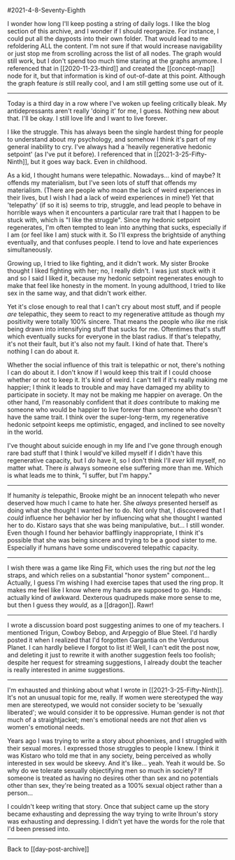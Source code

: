 #2021-4-8-Seventy-Eighth

I wonder how long I'll keep posting a string of daily logs.  I like the blog section of this archive, and I wonder if I should reorganize.  For instance, I could put all the dayposts into their own folder.  That would lead to me refoldering ALL the content.  I'm not sure if that would increase navigability or just stop me from scrolling across the list of all nodes.  The graph would still work, but I don't spend too much time staring at the graphs anymore.  I referenced that in [[2020-11-23-third]] and created the [[concept-map]] node for it, but that information is kind of out-of-date at this point.  Although the graph feature *is* still really cool, and I am still getting some use out of it.

---
Today is a third day in a row where I've woken up feeling critically bleak.  My antidepressants aren't really 'doing it' for me, I guess.  Nothing new about that.  I'll be okay.  I still love life and I want to live forever.

I like the struggle.  This has always been the single hardest thing for people to understand about my psychology, and somehow I think it's part of my general inability to cry.  I've always had a 'heavily regenerative hedonic setpoint' (as I've put it before).  I referenced that in [[2021-3-25-Fifty-Ninth]], but it goes way back.  Even in childhood.

As a kid, I thought humans were telepathic.  Nowadays...  kind of maybe?  It offends my materialism, but I've seen lots of stuff that offends my materialism.  (There are people who moan the lack of weird experiences in their lives, but I wish I had a lack of weird experiences in mine!)  Yet that 'telepathy' (if so it is) seems to trip, struggle, and lead people to behave in horrible ways when it encounters a particular rare trait that I happen to be stuck with, which is "I like the struggle".  Since my hedonic setpoint regenerates, I'm often tempted to lean into anything that sucks, especially if I am (or feel like I am) stuck with it.  So I'll express the brightside of anything eventually, and that confuses people.  I tend to love and hate experiences simultaneously.

Growing up, I tried to like fighting, and it didn't work.  My sister Brooke thought I liked fighting with her; no, I really didn't.  I was just stuck with it and so I said I liked it, because my hedonic setpoint regenerates enough to make that feel like honesty in the moment.  In young adulthood, I tried to like sex in the same way, and that didn't work either.

Yet it's close enough to real that I can't cry about most stuff, and if people *are* telepathic, they seem to react to my regenerative attitude as though my positivity were totally 100% sincere.  That means the people who *like* me risk being drawn into intensifying stuff that sucks for me.  Oftentimes that's stuff which eventually sucks for everyone in the blast radius.  If that's telepathy, it's not their fault, but it's also not my fault.  I kind of hate that.  There's nothing I can do about it.

Whether the social influence of this trait is telepathic or not, there's nothing I can do about it.  I don't know if I would keep this trait if I could choose whether or not to keep it.  It's kind of weird.  I can't tell if it's really making me happier; I think it leads to trouble and may have damaged my ability to participate in society.  It may not be making me happier on average.  On the other hand, I'm reasonably confident that it *does* contribute to making me someone who would be happier to live forever than someone who doesn't have the same trait.  I think over the super-long-term, my regenerative hedonic setpoint keeps me optimistic, engaged, and inclined to see novelty in the world.

I've thought about suicide enough in my life and I've gone through enough rare bad stuff that I think I would've killed myself if I didn't have this regenerative capacity, but I *do* have it, so I don't think I'll *ever* kill myself, no matter what.  There *is* always someone else suffering more than me.  Which is what leads me to think, "I suffer, but I'm happy."

---
If humanity *is* telepathic, Brooke might be an innocent telepath who never deserved how much I came to hate her.  She *always* presented herself as doing what she thought I wanted her to do.  Not only that, I discovered that I *could* influence her behavior her by influencing what she thought I wanted her to do.  Kistaro says that she was being manipulative, but...  I still wonder.  Even though I found her behavior bafflingly inappropriate, I think it's possible that she was being sincere and trying to be a good sister to me.  Especially if humans have some undiscovered telepathic capacity.

---
I wish there was a game like Ring Fit, which uses the ring but *not* the leg straps, and which relies on a substantial "honor system" component...  Actually, I guess I'm wishing I had exercise tapes that used the ring prop.  It makes me feel like I know where my hands are supposed to go.  Hands: actually kind of awkward.  Dexterous quadrupeds make more sense to me, but then I guess they *would*, as a [[dragon]].  Rawr!

---
I wrote a discussion board post suggesting animes to one of my teachers.  I mentioned Trigun, Cowboy Bebop, and Arpeggio of Blue Steel.  I'd hardly posted it when I realized that I'd forgotten Gargantia on the Verdurous Planet.  I can hardly believe I forgot to list it!  Well, I can't edit the post now, and deleting it just to rewrite it with another suggestion feels too foolish; despite her request for streaming suggestions, I already doubt the teacher is really interested in anime suggestions.

---
I'm exhausted and thinking about what I wrote in [[2021-3-25-Fifty-Ninth]].  It's not an unusual topic for me, really.  If women were stereotyped the way men are stereotyped, we would not consider society to be 'sexually liberated'; we would consider it to be oppressive.  Human gender is not *that* much of a straightjacket; men's emotional needs are not *that* alien vs women's emotional needs.

Years ago I was trying to write a story about phoenixes, and I struggled with their sexual mores.  I expressed those struggles to people I knew.  I think it was Kistaro who told me that in any society, being perceived as wholly interested in sex would be skeevy.  And it's like... yeah.  Yeah it would be.  So why do we tolerate sexually objectifying men so much in society?  If someone is treated as having no desires other than sex and no potentials other than sex, they're being treated as a 100% sexual object rather than a person...

I couldn't keep writing that story.  Once that subject came up the story became exhausting and depressing the way trying to write Ihroun's story was exhausting and depressing.  I didn't yet have the words for the role that I'd been pressed into.

---
Back to [[day-post-archive]]
